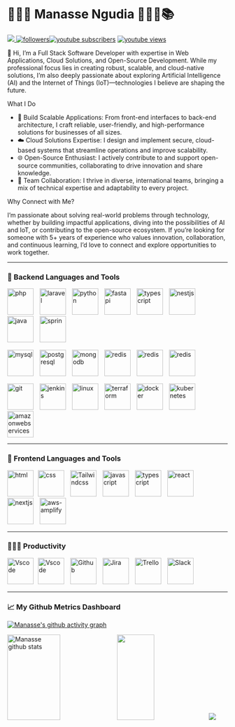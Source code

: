 # 🚴🏾‍♂️ Manasse Ngudia 👨🏾‍💻📚

<p align="left">
		<a href="https://www.linkedin.com/in/manasse-ngudia/" target="_blank"><img src="https://img.shields.io/badge/-LinkedIn-%230077B5?style=for-the-badge&logo=linkedin&logoColor=white" style="" target="_blank"></a><a href="https://github.com/mnsuccess?tab=followers">
         <img alt="followers" title="Follow me on Github" src="https://custom-icon-badges.demolab.com/github/followers/mnsuccess?color=236ad3&labelColor=1155ba&style=for-the-badge&logo=person-add&label=Follow&logoColor=white"/></a><a href="https://www.youtube.com/@manassengudia1854?sub_confirmation=1"><img alt="youtube subscribers" title="Subscribe to my YouTube channel" src="https://custom-icon-badges.demolab.com/youtube/channel/subscribers/UCbu74py1guzdy0E_EiW799Q?color=%23E05D44&label=SUBSCRIBE&logo=video&logoColor=white&style=for-the-badge&labelColor=CE4630"/></a> <a href="https://www.youtube.com/@manassengudia1854"><img alt="youtube views" title="YouTube views" src="https://custom-icon-badges.demolab.com/youtube/channel/views/UCbu74py1guzdy0E_EiW799Q?color=%23E1AD0E&logo=eye&logoColor=white&style=for-the-badge&labelColor=C79600"/></a> 
     
        
   </p>
👋 Hi, I’m a Full Stack Software Developer with expertise in Web Applications, Cloud Solutions, and Open-Source Development. While my professional focus lies in creating robust, scalable, and cloud-native solutions, I’m also deeply passionate about exploring Artificial Intelligence (AI) and the Internet of Things (IoT)—technologies I believe are shaping the future.


What I Do

- 🚀 Build Scalable Applications: From front-end interfaces to back-end architecture, I craft reliable, user-friendly, and high-performance solutions for businesses of all sizes.
- ☁️ Cloud Solutions Expertise: I design and implement secure, cloud-based systems that streamline operations and improve scalability.
- 🌐 Open-Source Enthusiast: I actively contribute to and support open-source communities, collaborating to drive innovation and share knowledge.
- 🤝 Team Collaboration: I thrive in diverse, international teams, bringing a mix of technical expertise and adaptability to every project.

Why Connect with Me?

I’m passionate about solving real-world problems through technology, whether by building impactful applications, diving into the possibilities of AI and IoT, or contributing to the open-source ecosystem. If you’re looking for someone with 5+ years of experience who values innovation, collaboration, and continuous learning, I’d love to connect and explore opportunities to work together.

---

### 🧰 Backend Languages and Tools

<img  alt="php" width="60px" style="padding-right:10px;" src="https://cdn.jsdelivr.net/gh/devicons/devicon/icons/php/php-original.svg"/> <img alt="laravel" width="60px" style="padding-right:10px;" src="https://cdn.jsdelivr.net/gh/devicons/devicon/icons/laravel/laravel-plain-wordmark.svg"/>
<img alt="python" width="60px" style="padding-right:10px;" src="https://cdn.jsdelivr.net/gh/devicons/devicon/icons/python/python-original.svg"/> 
<img  alt="fastapi" width="60px" style="padding-right:10px;" src="https://cdn.jsdelivr.net/gh/devicons/devicon/icons/fastapi/fastapi-original.svg"/> 
<img alt="typescript" width="60px" 
style="padding-right:10px;" src="https://cdn.jsdelivr.net/gh/devicons/devicon/icons/typescript/typescript-original.svg"/> 
<img alt="nestjs" width="60px" style="padding-right:10px;" src="https://cdn.jsdelivr.net/gh/devicons/devicon/icons/nestjs/nestjs-plain.svg"/>
<img alt="java" width="60px" style="padding-right:10px;" src="https://cdn.jsdelivr.net/gh/devicons/devicon/icons/java/java-original.svg"/> 
<img  alt="sprin" width="60px" style="padding-right:10px;" src="https://cdn.jsdelivr.net/gh/devicons/devicon/icons/spring/spring-original-wordmark.svg"/> 
<br />

<img alt="mysql" width="60px" style="padding-right:10px;" src="https://cdn.jsdelivr.net/gh/devicons/devicon/icons/mysql/mysql-original-wordmark.svg"/> <img  alt="postgresql" width="60px" style="padding-right:10px;" src="https://cdn.jsdelivr.net/gh/devicons/devicon/icons/postgresql/postgresql-plain-wordmark.svg"/> 
<img  alt="mongodb" width="60px" style="padding-right:10px;" src="https://cdn.jsdelivr.net/gh/devicons/devicon/icons/mongodb/mongodb-plain-wordmark.svg"/> 
<img  alt="redis" width="60px" style="padding-right:10px;" src="https://cdn.jsdelivr.net/gh/devicons/devicon/icons/redis/redis-plain-wordmark.svg"/>
<img  alt="redis" width="60px" style="padding-right:10px;" src="https://cdn.jsdelivr.net/gh/devicons/devicon/icons/apachekafka/apachekafka-original.svg"/>
<img  alt="redis" width="60px" style="padding-right:10px;" src="https://cdn.jsdelivr.net/gh/devicons/devicon/icons/graphql/graphql-plain-wordmark.svg"/>
<br />

<img alt="git" width="60px" style="padding-right:10px;" src="https://cdn.jsdelivr.net/gh/devicons/devicon/icons/git/git-plain-wordmark.svg"/> <img alt="jenkins" width="60px" style="padding-right:10px;" src="https://cdn.jsdelivr.net/gh/devicons/devicon/icons/jenkins/jenkins-original.svg"/>
<img alt="linux" width="60px" style="padding-right:10px;" src="https://cdn.jsdelivr.net/gh/devicons/devicon/icons/linux/linux-original.svg"/> 
<img alt="terraform" width="60px" style="padding-right:10px;" src="https://cdn.jsdelivr.net/gh/devicons/devicon/icons/terraform/terraform-original.svg"/> 
<img  alt="docker" width="60px" style="padding-right:10px;" src="https://cdn.jsdelivr.net/gh/devicons/devicon/icons/docker/docker-original-wordmark.svg"/> 
<img  alt="kubernetes" width="60px" style="padding-right:10px;" src="https://cdn.jsdelivr.net/gh/devicons/devicon/icons/kubernetes/kubernetes-plain-wordmark.svg"/> 
<img  alt="amazonwebservices" width="60px" style="padding-right:10px;" src="https://cdn.jsdelivr.net/gh/devicons/devicon/icons/amazonwebservices/amazonwebservices-plain-wordmark.svg"/> 
<br />

---

### 💼 Frontend Languages and Tools

<img alt="html" width="60px" style="padding-right:10px;" src="https://cdn.jsdelivr.net/gh/devicons/devicon/icons/html5/html5-plain.svg"/><img alt="css" width="60px" style="padding-right:10px;" src="https://cdn.jsdelivr.net/gh/devicons/devicon/icons/css3/css3-plain.svg"/>
<img alt="Tailwindcss" width="60px" style="padding-right:10px;" src="https://cdn.jsdelivr.net/gh/devicons/devicon/icons/tailwindcss/tailwindcss-plain.svg"/>
<img alt="javascript" width="60px" style="padding-right:10px;" src="https://cdn.jsdelivr.net/gh/devicons/devicon/icons/javascript/javascript-plain.svg"/>
<img alt="typescript" width="60px" style="padding-right:10px;" src="https://cdn.jsdelivr.net/gh/devicons/devicon/icons/typescript/typescript-plain.svg"/>
<img alt="react" width="60px" style="padding-right:10px;" src="https://cdn.jsdelivr.net/gh/devicons/devicon/icons/react/react-original.svg"/>
<img alt="nextjs" width="60px" style="padding-right:10px;" src="https://cdn.jsdelivr.net/gh/devicons/devicon/icons/nextjs/nextjs-original.svg"/>
<img alt="aws-amplify" width="60px" style="padding-right:10px;" src="https://cdnjs.cloudflare.com/ajax/libs/ionicons/5.1.2/collection/components/icon/svg/logo-amplify.svg"/>
<br />

---

### 👨🏾‍🏫 Productivity

<img alt="Vscode" width="60px" style="padding-right:10px;" src="https://cdn.jsdelivr.net/gh/devicons/devicon/icons/vscode/vscode-original-wordmark.svg"/><img alt="Vscode" width="60px" style="padding-right:10px;" src="https://cdn.jsdelivr.net/gh/devicons/devicon/icons/intellij/intellij-original.svg"/>
<img alt="Github" width="60px" style="padding-right:10px;" src="https://cdn.jsdelivr.net/gh/devicons/devicon/icons/github/github-original.svg"/>
<img alt="Jira" width="60px" style="padding-right:10px;" src="https://cdn.jsdelivr.net/gh/devicons/devicon/icons/jira/jira-plain-wordmark.svg"/>
<img alt="Trello" width="60px" style="padding-right:10px;" src="https://cdn.jsdelivr.net/gh/devicons/devicon/icons/trello/trello-plain-wordmark.svg"/>
<img alt="Slack" width="60px" style="padding-right:10px;" src="https://cdn.jsdelivr.net/gh/devicons/devicon/icons/slack/slack-original.svg"/>
<br />

---

### 📈 My Github Metrics Dashboard

[![Manasse's github activity graph](https://activity-graph.herokuapp.com/graph?username=mnsuccess&bg_color=181f30&color=f2def1&line=7f8d6d&point=9f3232&area=true&hide_border=true)](https://github.com/ashutosh00710/github-readme-activity-graph)


 
  <img width="49%" height="195px" src="https://github-readme-stats.vercel.app/api?username=mnsuccess&show_icons=true&count_private=true&hide_border=true&title_color=ff91a4&icon_color=ff91a4&text_color=c9d1d9&bg_color=0d1117" alt="Manasse github stats" /> <img width="41%" height="195px" src="https://github-readme-stats.vercel.app/api/top-langs/?username=mnsuccess&layout=compact&hide_border=true&title_color=ff91a4&text_color=ff91a4&bg_color=0d1117" />
<img src="https://github-profile-trophy.vercel.app/?username=carolbarbosa101&theme=dracula&row=2&no-bg=true&column=3&margin-w=15&margin-h=15" />


